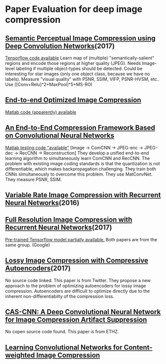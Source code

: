 # Paper Evaluation for deep image compression

## [Semantic Perceptual Image Compression using Deep Convolution Networks](https://arxiv.org/abs/1612.08712)(2017)
[Tensorflow code available](https://github.com/iamaaditya/image-compression-cnn)
Learn map of (multiple) "semantically-salient" regions and encode those regions at higher quality (JPEG).
Needs Image-level labeling if multiple object-types should be detected.
Could be interesting for star images (only one object class, because we have no labels).
Measure "visual quality" with PSNR, SSIM, VIFP, PSNR-HVSM, etc..
Use [[Conv+Relu]^2+MaxPool]^5+MS-ROI

## [End-to-end Optimized Image Compression](https://arxiv.org/abs/1611.01704)
[Matlab code (apparently) available](http://www.cns.nyu.edu/~lcv/iclr2017/)

## [An End-to-End Compression Framework Based on Convolutional Neural Networks](https://arxiv.org/abs/1708.00838)
[Matlab testing code "available"](https://github.com/compression-framework/compression_framwork_for_tesing)
[Image -> ComCNN -> JPEG-enc -> JPEG-dec -> RecCNN -> Reconstruction]
They develop a unified end-to-end learning algorithm to simultaneously learn ComCNN and RecCNN.
The problem with existing image coding standards is that the quantization is not differentiable, which makes backpropagation challenging.
They train both CNNs simultaneously to overcome this problem.
They use MatConvNet.
They measure PSNR, SSIM.

## [Variable Rate Image Compression with Recurrent Neural Networks](https://arxiv.org/abs/1511.06085)(2016)
## [Full Resolution Image Compression with Recurrent Neural Networks](https://arxiv.org/abs/1608.05148#)(2017)
[Pre-trained Tensorflow model partially available.](https://github.com/tensorflow/models/tree/2390974a/compression)
Both papers are from the same group. (Google)


## [Lossy Image Compression with Compressive Autoencoders](https://arxiv.org/abs/1703.00395)(2017)
No source code linked.
This paper is from Twitter.
They propose a new approach to the problem of optimizing autoencoders for lossy image compression.
Autoencoders are difficult to optimize directly due to the inherent non-differentiabilty of the compression loss.

## [CAS-CNN: A Deep Convolutional Neural Network for Image Compression Artifact Suppression](https://arxiv.org/abs/1611.07233)
No copen source code found.
This paper is from ETHZ.

## [Learning Convolutional Networks for Content-weighted Image Compression](https://arxiv.org/abs/1703.10553)

